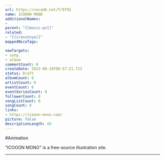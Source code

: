 ```yaml
---
url: https://vocadb.net/T/9792
name: ICOOON MONO
additionalNames: 
- 
parent: "[[music-pv]]"
related:
- "[[irasutoya]]"
mappedNicoTags:

newTargets:
- song
- album
commentCount: 0
createDate: 2023-08-10T08:57:21.713
status: Draft
albumCount: 0
artistCount: 0
eventCount: 0
eventSeriesCount: 0
followerCount: 0
songListCount: 0
songCount: 8
links: 
- https://icooon-mono.com/
picture: false
descriptionLength: 49
---
```


#Animation

"ICOOON MONO" is a free-source illustration site.

---

